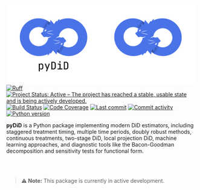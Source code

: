 <img src="docs/source/_static/pydid-light.png#gh-light-mode-only" width="250" align="left" alt="pyDiD logo"></img>
<img src="docs/source/_static/pydid-dark.png#gh-dark-mode-only" width="250" align="left" alt="pyDiD logo"></img>

[![Ruff](https://img.shields.io/endpoint?url=https://raw.githubusercontent.com/astral-sh/ruff/main/assets/badge/v2.json)](https://github.com/astral-sh/ruff)
[![Project Status: Active – The project has reached a stable, usable state and is being actively developed.](https://www.repostatus.org/badges/latest/active.svg)](https://www.repostatus.org/#active)
[![Build Status](https://github.com/jordandeklerk/pyDiD/actions/workflows/test.yml/badge.svg)](https://github.com/jordandeklerk/pyDiD/actions/workflows/test.yml)
[![Code Coverage](https://codecov.io/gh/jordandeklerk/pyDiD/branch/main/graph/badge.svg)](https://codecov.io/gh/jordandeklerk/pyDiD)
[![Last commit](https://img.shields.io/github/last-commit/jordandeklerk/pyDiD)](https://github.com/jordandeklerk/pyDiD/graphs/commit-activity)
[![Commit activity](https://img.shields.io/github/commit-activity/m/jordandeklerk/pyDiD)](https://github.com/jordandeklerk/pyDiD/graphs/commit-activity)
[![Python version](https://img.shields.io/badge/3.10%20%7C%203.11%20%7C%203.12%20%7C%203.13-blue?logo=python&logoColor=white)](https://www.python.org/)

__pyDiD__ is a Python package implementing modern DiD estimators, including staggered treatment timing, multiple time periods, doubly robust methods, continuous treatments, two-stage DiD, local projection DiD, machine learning approaches, and diagnostic tools like the Bacon-Goodman decomposition and sensitivity tests for functional form.

<br><br>

> **⚠️ Note:**
> This package is currently in active development.

<!-- ## Citation

```bibtex
@article{santanna2020doubly,
  title={Doubly Robust Difference-in-Differences Estimators},
  author={Sant'Anna, Pedro H. C. and Zhao, Jun B.},
  journal={arXiv preprint arXiv:1812.01723},
  year={2020}
}
```

```bibtex
@article{callaway2020difference,
  title={Difference-in-Differences with Multiple Time Periods},
  author={Callaway, Brantly and Sant'Anna, Pedro H. C.},
  journal={arXiv preprint arXiv:1803.09015},
  year={2020}
}
```

```bibtex
@article{roth2023efficient,
  title={Efficient Estimation for Staggered Rollout Designs},
  author={Roth, Jonathan and Sant'Anna, Pedro H. C.},
  journal={arXiv preprint arXiv:2102.01291},
  year={2023}
}
```

```bibtex
@article{roth2022when,
  title={When Is Parallel Trends Sensitive to Functional Form?},
  author={Roth, Jonathan and Sant'Anna, Pedro H. C.},
  journal={arXiv preprint arXiv:2010.04814},
  year={2022}
}
``` -->
